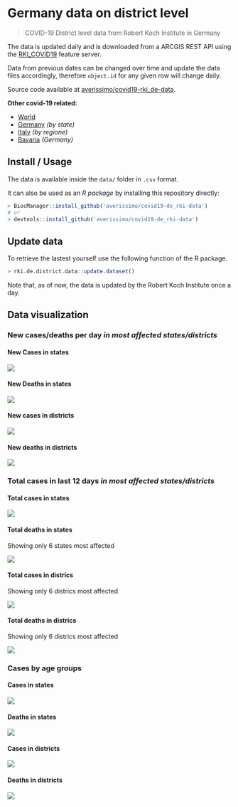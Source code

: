 Germany data on district level
================

> COVID-19 District level data from Robert Koch Institute in Germany

The data is updated daily and is downloaded from a ARCGIS REST API using
the
[RKI\_COVID19](https://services7.arcgis.com/mOBPykOjAyBO2ZKk/arcgis/rest/services/RKI_COVID19/FeatureServer/0/query?where=Meldedatum+%3E+\(CURRENT_TIMESTAMP+-+3\)&objectIds=&time=&resultType=none&outFields=*&returnIdsOnly=false&returnUniqueIdsOnly=false&returnCountOnly=false&returnDistinctValues=false&cacheHint=false&orderByFields=Meldedatum&outStatistics=&having=&resultOffset=&resultRecordCount=&sqlFormat=none&f=html&token=)
feature server.

Data from previous dates can be changed over time and update the data
files accordingly, therefore `object.id` for any given row will change
daily.

Source code available at
[averissimo/covid19-rki\_de-data](https://github.com/averissimo/covid19-de_rki-data).

**Other covid-19
    related:**

  - [World](https://averissimo.github.io/covid19-analysis/)
  - [Germany](https://averissimo.github.io/covid19-analysis/germany.html)
    *(by state)*
  - [Italy](https://averissimo.github.io/covid19-analysis/italy.html)
    *(by regione)*
  - [Bavaria](https://averissimo.github.io/covid19-analysis/bayer.html)
    *(Germany)*

## Install / Usage

The data is available inside the `data/` folder in `.csv` format.

It can also be used as an *R package* by installing this repository
directly:

``` r
> BiocManager::install_github('averissimo/covid19-de_rki-data')
# or
> devtools::install_github('averissimo/covid19-de_rki-data')
```

## Update data

To retrieve the lastest yourself use the following function of the R
package.

``` r
> rki.de.district.data::update.dataset()
```

Note that, as of now, the data is updated by the Robert Koch Institute
once a day.

## Data visualization

### New cases/deaths per day *in most affected states/districts*

#### New Cases in states

![](README_files/figure-gfm/unnamed-chunk-14-1.png)<!-- -->

#### New Deaths in states

![](README_files/figure-gfm/unnamed-chunk-15-1.png)<!-- -->

#### New cases in districts

![](README_files/figure-gfm/unnamed-chunk-16-1.png)<!-- -->

#### New deaths in districts

![](README_files/figure-gfm/unnamed-chunk-17-1.png)<!-- -->

### Total cases in last 12 days *in most affected states/districts*

#### Total cases in states

![](README_files/figure-gfm/unnamed-chunk-18-1.png)<!-- -->

#### Total deaths in states

Showing only 6 states most affected

![](README_files/figure-gfm/unnamed-chunk-19-1.png)<!-- -->

#### Total cases in districs

Showing only 6 districs most affected

![](README_files/figure-gfm/unnamed-chunk-20-1.png)<!-- -->

#### Total deaths in districs

Showing only 6 districs most affected

![](README_files/figure-gfm/unnamed-chunk-21-1.png)<!-- -->

### Cases by age groups

#### Cases in states

![](README_files/figure-gfm/unnamed-chunk-22-1.png)<!-- -->

#### Deaths in states

![](README_files/figure-gfm/unnamed-chunk-23-1.png)<!-- -->

#### Cases in districts

![](README_files/figure-gfm/unnamed-chunk-24-1.png)<!-- -->

#### Deaths in districts

![](README_files/figure-gfm/unnamed-chunk-25-1.png)<!-- -->
